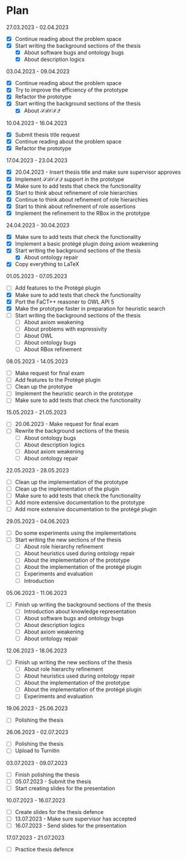 # Plan

27.03.2023 - 02.04.2023

- [x]  Continue reading about the problem space
- [x]  Start writing the background sections of the thesis
    - [x]  About software bugs and ontology bugs
    - [x]  About description logics

03.04.2023 - 09.04.2023

- [x]  Continue reading about the problem space
- [x]  Try to improve the efficiency of the prototype
- [x]  Refactor the prototype
- [x]  Start writing the background sections of the thesis
    - [x]  About $\mathcal{SROIQ}$

10.04.2023 - 16.04.2023

- [x]  Submit thesis title request
- [x]  Continue reading about the problem space
- [x]  Refactor the prototype

17.04.2023 - 23.04.2023

- [x]  20.04.2023 - Insert thesis title and make sure supervisor approves
- [x]  Implement $\mathcal{SROIQ}$ support in the prototype
- [x]  Make sure to add tests that check the functionality
- [x]  Start to think about refinement of role hierarchies
- [x]  Continue to think about refinement of role hierarchies
- [x]  Start to think about refinement of role assertions
- [x]  Implement the refinement to the RBox in the prototype

24.04.2023 - 30.04.2023

- [x]  Make sure to add tests that check the functionality
- [x]  Implement a basic protégé plugin doing axiom weakening
- [x]  Start writing the background sections of the thesis
    - [x]  About ontology repair
- [x]  Copy everything to LaTeX

01.05.2023 - 07.05.2023

- [ ]  Add features to the Protégé plugin
- [x]  Make sure to add tests that check the functionality
- [x]  Port the FaCT++ reasoner to OWL API 5
- [x]  Make the prototype faster in preparation for heuristic search
- [ ]  Start writing the background sections of the thesis
    - [ ]  About axiom weakening
    - [ ]  About problems with expressivity
    - [ ]  About OWL
    - [ ]  About ontology bugs
    - [ ]  About RBox refinement

08.05.2023 - 14.05.2023

- [ ]  Make request for final exam
- [ ]  Add features to the Protégé plugin
- [ ]  Clean up the prototype
- [ ]  Implement the heuristic search in the prototype
- [ ]  Make sure to add tests that check the functionality

15.05.2023 - 21.05.2023

- [ ]  20.06.2023 - Make request for final exam
- [ ]  Rewrite the background sections of the thesis
    - [ ]  About ontology bugs
    - [ ]  About description logics
    - [ ]  About axiom weakening
    - [ ]  About ontology repair

22.05.2023 - 28.05.2023

- [ ]  Clean up the implementation of the prototype
- [ ]  Clean up the implementation of the plugin
- [ ]  Make sure to add tests that check the functionality
- [ ]  Add more extensive documentation to the prototype
- [ ]  Add more extensive documentation to the protégé plugin

29.05.2023 - 04.06.2023

- [ ]  Do some experiments using the implementations
- [ ]  Start writing the new sections of the thesis
    - [ ]  About role hierarchy refinement
    - [ ]  About heuristics used during ontology repair
    - [ ]  About the implementation of the prototype
    - [ ]  About the implementation of the protégé plugin
    - [ ]  Experiments and evaluation
    - [ ]  Introduction

05.06.2023 - 11.06.2023

- [ ]  Finish up writing the background sections of the thesis
    - [ ]  Introduction about knowledge representation
    - [ ]  About software bugs and ontology bugs
    - [ ]  About description logics
    - [ ]  About axiom weakening
    - [ ]  About ontology repair

12.06.2023 - 18.06.2023

- [ ]  Finish up writing the new sections of the thesis
    - [ ]  About role hierarchy refinement
    - [ ]  About heuristics used during ontology repair
    - [ ]  About the implementation of the prototype
    - [ ]  About the implementation of the protégé plugin
    - [ ]  Experiments and evaluation

19.06.2023 - 25.06.2023

- [ ]  Polishing the thesis

26.06.2023 - 02.07.2023

- [ ]  Polishing the thesis
- [ ]  Upload to Turnitin

03.07.2023 - 09.07.2023

- [ ]  Finish polishing the thesis
- [ ]  05.07.2023 - Submit the thesis
- [ ]  Start creating slides for the presentation

10.07.2023 - 16.07.2023

- [ ]  Create slides for the thesis defence
- [ ]  13.07.2023 - Make sure supervisor has accepted
- [ ]  16.07.2023 - Send slides for the presentation

17.07.2023 - 21.07.2023

- [ ]  Practice thesis defence
